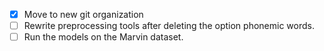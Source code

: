 - [x] Move to new git organization
- [ ] Rewrite preprocessing tools after deleting the option phonemic words.
- [ ] Run the models on the Marvin dataset.
